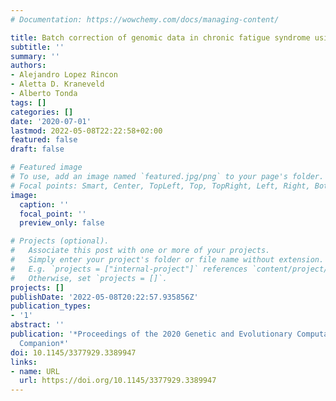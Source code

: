 ```yaml
---
# Documentation: https://wowchemy.com/docs/managing-content/

title: Batch correction of genomic data in chronic fatigue syndrome using CMA-ES
subtitle: ''
summary: ''
authors:
- Alejandro Lopez Rincon
- Aletta D. Kraneveld
- Alberto Tonda
tags: []
categories: []
date: '2020-07-01'
lastmod: 2022-05-08T22:22:58+02:00
featured: false
draft: false

# Featured image
# To use, add an image named `featured.jpg/png` to your page's folder.
# Focal points: Smart, Center, TopLeft, Top, TopRight, Left, Right, BottomLeft, Bottom, BottomRight.
image:
  caption: ''
  focal_point: ''
  preview_only: false

# Projects (optional).
#   Associate this post with one or more of your projects.
#   Simply enter your project's folder or file name without extension.
#   E.g. `projects = ["internal-project"]` references `content/project/deep-learning/index.md`.
#   Otherwise, set `projects = []`.
projects: []
publishDate: '2022-05-08T20:22:57.935856Z'
publication_types:
- '1'
abstract: ''
publication: '*Proceedings of the 2020 Genetic and Evolutionary Computation Conference
  Companion*'
doi: 10.1145/3377929.3389947
links:
- name: URL
  url: https://doi.org/10.1145/3377929.3389947
---
```

